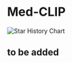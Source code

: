 # Med-CLIP

<picture>
  <source
    media="(prefers-color-scheme: dark)"
    srcset="
      https://api.star-history.com/svg?repos=CHB-learner/Med-CLIP&type=Date&theme=dark
    "
  />
  <source
    media="(prefers-color-scheme: light)"
    srcset="
      https://api.star-history.com/svg?repos=CHB-learner/Med-CLIP&type=Date
    "
  />
  <img
    alt="Star History Chart"
    src="https://api.star-history.com/svg?repos=CHB-learner/Med-CLIP&type=Date"
  />
</picture>


##  to be added

